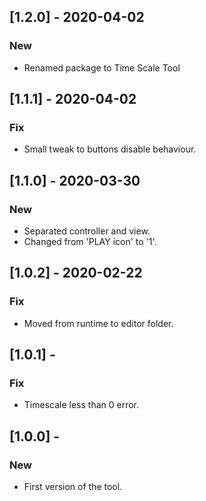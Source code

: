 ## [1.2.0] - 2020-04-02

### New
- Renamed package to Time Scale Tool

## [1.1.1] - 2020-04-02

### Fix
- Small tweak to buttons disable behaviour.

## [1.1.0] - 2020-03-30

### New
- Separated controller and view.
- Changed from 'PLAY icon' to '1'.

## [1.0.2] - 2020-02-22

### Fix
- Moved from runtime to editor folder.

## [1.0.1] -

### Fix
- Timescale less than 0 error.

## [1.0.0] -

### New
- First version of the tool.
